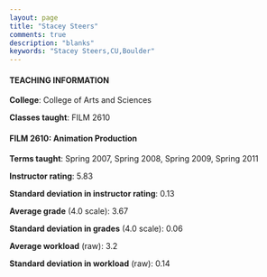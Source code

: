 ```yaml
---
layout: page
title: "Stacey Steers" 
comments: true
description: "blanks"
keywords: "Stacey Steers,CU,Boulder"
---
```

<head>
<script src="https://ajax.googleapis.com/ajax/libs/jquery/2.1.3/jquery.min.js"></script>
<script src="https://dl.dropboxusercontent.com/s/pc42nxpaw1ea4o9/highcharts.js?dl=0"></script>
<!-- <script src="../assets/js/highcharts.js"></script> -->
<style type="text/css">@font-face {
	font-family: "Bebas Neue";
	src: url(https://www.filehosting.org/file/details/544349/BebasNeue Regular.otf) format("opentype");
	}
	h1.Bebas { 
		font-family: "Bebas Neue", Verdana, Tahoma;
	}
</style>
</head>
	   
#### TEACHING INFORMATION

**College**: College of Arts and Sciences

**Classes taught**: FILM 2610

#### FILM 2610: Animation Production

**Terms taught**: Spring 2007, Spring 2008, Spring 2009, Spring 2011

**Instructor rating**: 5.83

**Standard deviation in instructor rating**: 0.13

**Average grade** (4.0 scale): 3.67

**Standard deviation in grades** (4.0 scale): 0.06

**Average workload** (raw): 3.2

**Standard deviation in workload** (raw): 0.14

